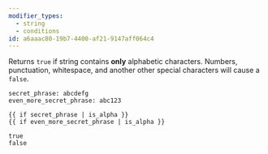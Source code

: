```yaml
---
modifier_types:
  - string
  - conditions
id: a6aaac80-19b7-4400-af21-9147aff064c4
---
```

Returns `true` if string contains **only** alphabetic characters. Numbers, punctuation, whitespace, and another other special characters will cause a `false`.

```.language-yaml
secret_phrase: abcdefg
even_more_secret_phrase: abc123
```

```
{{ if secret_phrase | is_alpha }}
{{ if even_more_secret_phrase | is_alpha }}
```

```.language-output
true
false
```
